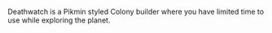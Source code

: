 Deathwatch is a Pikmin styled Colony builder where you have limited time to use while exploring the planet.
